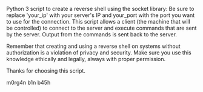 Python 3 script to create a reverse shell using the socket library:
Be sure to replace 'your_ip' with your server's IP and your_port with the port you want to use for the connection. 
This script allows a client (the machine that will be controlled) to connect to the server and execute commands that are sent by the server. 
Output from the commands is sent back to the server.

Remember that creating and using a reverse shell on systems without authorization is a violation of privacy and security. 
Make sure you use this knowledge ethically and legally, always with proper permission.


Thanks for choosing this script.

m0rg4n b1n b45h
